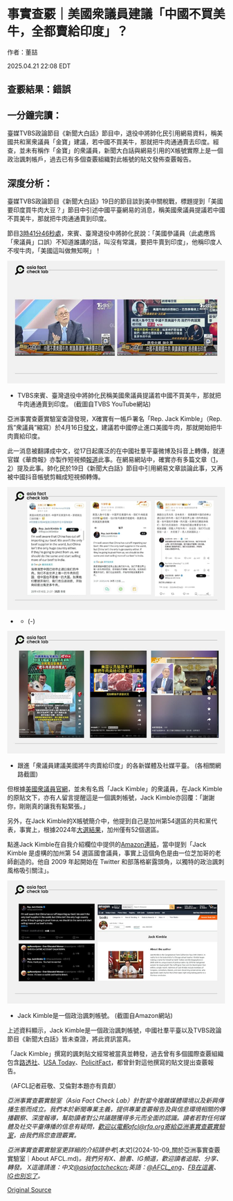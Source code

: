 # 事實查覈｜美國衆議員建議「中國不買美牛，全都賣給印度」？

作者：董喆

2025.04.21 22:08 EDT

## 查覈結果：錯誤

## 一分鐘完讀：

臺媒TVBS政論節目《新聞大白話》節目中，退役中將帥化民引用網易資料，稱美國共和黨衆議員「金寶」建議，若中國不買美牛，那就把牛肉通通賣去印度。經查，並未有稱作「金寶」的衆議員，新聞大白話與網易引用的X帳號實際上是一個政治諷刺帳戶，過去已有多個查覈組織對此帳號的貼文發佈查覈報告。

## 深度分析：

臺媒TVBS政論節目《新聞大白話》19日的節目談到美中關稅戰，標題提到「美國要印度買牛肉大豆？」節目中引述中國平臺網易的消息，稱美國衆議員提議若中國不買美牛，那就把牛肉通通賣到印度。

節目[3時41分46秒處](https://www.youtube.com/live/IPSkr_2vIDU?si=E4gMuLBDT40Czv9v&t=13306)，來賓、臺灣退役中將帥化民說：「美國參議員（此處應爲「衆議員」口誤）不知道誰講的話，叫沒有常識，要把牛賣到印度」，他稱印度人不喫牛肉，「美國這叫做無知啊」！

![TVBS來賓、臺灣退役中將帥化民稱美國衆議員提議若中國不買美牛，那就把牛肉通通賣到印度。截圖自TVBS YouTube網站](images/365TPLB4M5EMNOYVCCQEJE4U4I.jpg)

- TVBS來賓、臺灣退役中將帥化民稱美國衆議員提議若中國不買美牛，那就把牛肉通通賣到印度。 (截圖自TVBS YouTube網站)

亞洲事實查覈實驗室查證發現，X確實有一帳戶署名「Rep. Jack Kimble」（Rep. 爲”衆議員”縮寫）於4月16日[發文](https://archive.ph/H6wyC)，建議若中國停止進口美國牛肉，那就開始把牛肉賣給印度。

此一消息被翻譯成中文，從17日起廣泛的在中國社羣平臺微博及抖音上轉傳，就連官媒《華商報》亦製作短視頻[報道](https://www.bilibili.com/video/BV14c5BzTEXe/?share_source=copy_web)此事。在網易網站中，確實亦有多篇文章（[1](https://archive.ph/hXGpL)，[2](https://archive.ph/tJGBK)）提及此事。帥化民於19日《新聞大白話》節目中引用網易文章談論此事，又再被中國抖音帳號剪輯成短視頻轉傳。

![-](images/2LL7JLQS6RBX7JBDSSA5YAGSI4.jpg)

- - (-)

![跟進「衆議員建議美國將牛肉賣給印度」的各新媒體及社媒平臺。各相關網路截圖](images/PAU5HRWIZRHMTG7TLUX4UUNEVM.jpg)

- 跟進「衆議員建議美國將牛肉賣給印度」的各新媒體及社媒平臺。 (各相關網路截圖)

但根據[美國衆議員官網](https://www.house.gov/representatives)，並未有名爲「Jack Kimble」的衆議員，在Jack Kimble的原貼文下，亦有人留言提醒這是一個諷刺帳號，Jack Kimble亦回覆：「謝謝你，剛剛真的讓我有點緊張。」

另外，在Jack Kimble的X帳號簡介中，他提到自己是加州第54選區的共和黨代表，事實上，根據2024年[大選結果](https://apnews.com/projects/election-results-2024/california/?r=6478)，加州僅有52個選區。

點進Jack Kimble在自我介紹欄位中提供的[Amazon連結](https://www.amazon.com/stores/author/B00A557Z1C/about?ingress=0&visitId=441361db-3c23-4fb1-8506-62287bb53082&ref_=ap_rdr)，當中提到「Jack Kimble 是虛構的加州第 54 選區國會議員，事實上這個角色是由一位芝加哥的老師創造的。他自 2009 年起開始在 Twitter 和部落格嶄露頭角，以獨特的政治諷刺風格吸引關注」。

![Jack Kimble是一個政治諷刺帳號。截圖自Amazon網站](images/IJIWK3VRFVA3FKAVBT2BKDQEKA.jpg)

- Jack Kimble是一個政治諷刺帳號。 (截圖自Amazon網站)

上述資料顯示，Jack Kimble是一個政治諷刺帳號，中國社羣平臺以及TVBS政論節目《新聞大白話》皆未查證，將此資訊當真。

「Jack Kimble」撰寫的諷刺貼文經常被當真並轉發，過去曾有多個國際查覈組織包含[路透社](https://www.reuters.com/fact-check/fictional-congressmans-x-post-about-trump-verdict-taken-seriously-2024-06-06/)、[USA Today](https://www.usatoday.com/story/news/factcheck/2024/10/04/kimble-gop-walz-debate-satire-fact-check/75484634007/)、[PolicitFact](https://www.politifact.com/factchecks/2024/oct/09/viral-image/no-this-isnt-a-real-republican-representative-prem/)，都曾針對這他撰寫的貼文提出查覈報告。

（AFCL記者莊敬、艾倫對本題亦有貢獻）

*亞洲事實查覈實驗室（Asia Fact Check Lab）針對當今複雜媒體環境以及新興傳播生態而成立。我們本於新聞專業主義，提供專業查覈報告及與信息環境相關的傳播觀察、深度報導，幫助讀者對公共議題獲得多元而全面的認識。讀者若對任何媒體及社交平臺傳播的信息有疑問，歡迎以電郵afcl@rfa.org寄給亞洲事實查覈實驗室，由我們爲您查證覈實。*

*亞洲事實查覈實驗室更詳細的介紹請參考*[*本文*](2024-10-09_關於亞洲事實查覈實驗室｜About AFCL.md)*。我們另有X、臉書、IG頻道，歡迎讀者追蹤、分享、轉發。 X這邊請進：中文*[*@asiafactcheckcn*](https://twitter.com/asiafactcheckcn)*;英語：*[*@AFCL\_eng*](https://twitter.com/AFCL_eng)*、*[*FB在這裏*](https://www.facebook.com/asiafactchecklabcn)*、*[*IG也別忘了*](https://www.instagram.com/asiafactchecklab/)*。*



[Original Source](https://www.rfa.org/mandarin/shishi-hecha/2025/04/22/fact-check-beef-india/)